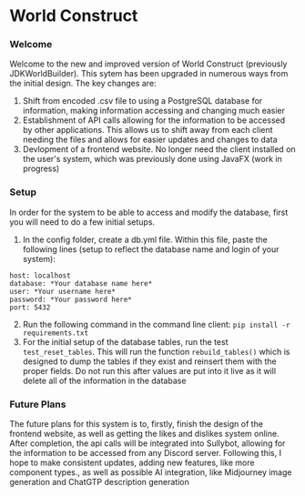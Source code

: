 # World Construct

### Welcome

Welcome to the new and improved version of World Construct (previously JDKWorldBuilder). This sytem has been upgraded in numerous ways from the initial design. The key changes are:

1. Shift from encoded .csv file to using a PostgreSQL database for information, making information accessing and changing much easier
2. Establishment of API calls allowing for the information to be accessed by other applications. This allows us to shift away  from each client needing the files and allows for easier updates and changes to data
3. Devlopment of a frontend website. No longer need the client installed on the user's system, which was previously done using JavaFX (work in progress)

### Setup

In order for the system to be able to access and modify the database, first you will need to do a few initial setups.

1. In the config folder, create a db.yml file. Within this file, paste the following lines (setup to reflect the database name and login of your system):

```
host: localhost
database: *Your database name here*
user: *Your username here*
password: *Your password here*
port: 5432
```
2. Run the following command in the command line client:
   `pip install -r requirements.txt`
3. For the initial setup of the database tables, run the test `test_reset_tables`. This will run the function `rebuild_tables()` which is designed to dump the tables if they exist and reinsert them with the proper fields. Do not run this after values are put into it live as it will delete all of the information in the database

### Future Plans
The future plans for this system is to, firstly, finish the design of the frontend website, as well as getting the likes and dislikes system online. After completion, the api calls will be integrated into Sullybot, allowing for the information to be accessed from any Discord server. Following this, I hope to make consistent updates, adding new features, like more component types., as well as possible AI integration, like Midjourney image generation and ChatGTP description generation
